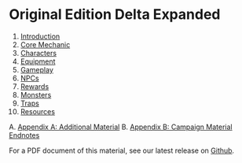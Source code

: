 # Original Edition Delta Expanded

1. [Introduction](introduction.md)
2. [Core Mechanic](core-mechanic.md)
3. [Characters](characters.md)
4. [Equipment](equipment.md)
5. [Gameplay](gameplay.md)
6. [NPCs](npcs.md)
7. [Rewards](rewards.md)
8. [Monsters](monsters.md)
9. [Traps](traps.md)
10. [Resources](resources.md)

A. [Appendix A: Additional Material](x-additional-material.md)
B. [Appendix B: Campaign Material](x-campaign-material.md)
[Endnotes](x-endnotes.md)

For a PDF document of this material, see our latest release on [Github](https://github.com/danielrcollins1/OED-Expanded/releases/latest). 
